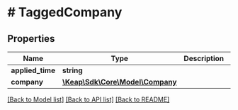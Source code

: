 # # TaggedCompany

## Properties

Name | Type | Description | Notes
------------ | ------------- | ------------- | -------------
**applied_time** | **string** |  | [optional]
**company** | [**\Keap\Sdk\Core\Model\Company**](Company.md) |  | [optional]

[[Back to Model list]](../../README.md#models) [[Back to API list]](../../README.md#endpoints) [[Back to README]](../../README.md)
